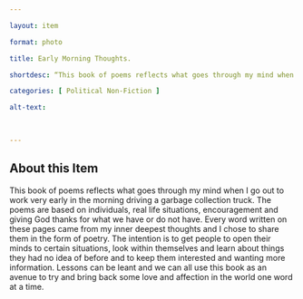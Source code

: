 ```yaml
--- 

layout: item 

format: photo 

title: Early Morning Thoughts.

shortdesc: “This book of poems reflects what goes through my mind when I go out to work very early in the morning driving a garbage collection truck.” 

categories: [ Political Non-Fiction ] 

alt-text:  

 

--- 
```


## About this Item 

This book of poems reflects what goes through my mind when I go out to work very early in the morning driving a garbage collection truck. The poems are based on individuals, real life situations, encouragement and giving God thanks for what we have or do not have. Every word written on these pages came from my inner deepest thoughts and I chose to share them in the form of poetry. The intention is to get people to open their minds to certain situations, look within themselves and learn about things they had no idea of before and to keep them interested and wanting more information. Lessons can be leant and we can all use this book as an avenue to try and bring back some love and affection in the world one word at a time.
